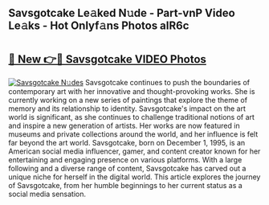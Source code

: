 ## Savsgotcake Le𝚊ked N𝚞de - Part-vnP Video Le𝚊ks - Hot Onlyf𝚊ns Photos aIR6c

# <h2><a href="http://ab87117.deff.icu/?id=Savsgotcake">🔗 New 👉🔴 Savsgotcake VIDEO Photos</a></h2>

[![Savsgotcake N𝚞des](https://i.imgur.com/rIISA9y.gif)](http://ab87117.deff.icu/?id=Savsgotcake)
Savsgotcake continues to push the boundaries of contemporary art with her innovative and thought-provoking works. She is currently working on a new series of paintings that explore the theme of memory and its relationship to identity. Savsgotcake's impact on the art world is significant, as she continues to challenge traditional notions of art and inspire a new generation of artists. Her works are now featured in museums and private collections around the world, and her influence is felt far beyond the art world. Savsgotcake, born on December 1, 1995, is an American social media influencer, gamer, and content creator known for her entertaining and engaging presence on various platforms. With a large following and a diverse range of content, Savsgotcake has carved out a unique niche for herself in the digital world. This article explores the journey of Savsgotcake, from her humble beginnings to her current status as a social media sensation.
